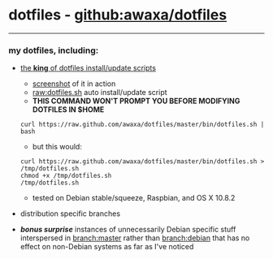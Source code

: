 # dotfiles - [github:awaxa/dotfiles](git://github.com/awaxa/dotfiles.git "git://github.com/awaxa/dotfiles.git")
---
### my dotfiles, including:
* [the **king** of dotfiles install/update scripts](https://github.com/awaxa/dotfiles/blob/master/bin/dotfiles.sh "https://github.com/awaxa/dotfiles/blob/master/bin/dotfiles.sh")
  * [screenshot](https://raw.github.com/awaxa/dotfiles/master/screenshot.png "https://raw.github.com/awaxa/dotfiles/master/screenshot.png") of it in action
  * [raw:dotfiles.sh](https://raw.github.com/awaxa/dotfiles/master/bin/dotfiles.sh "https://raw.github.com/awaxa/dotfiles/master/bin/dotfiles.sh") auto install/update script
  * **THIS COMMAND WON'T PROMPT YOU BEFORE MODIFYING DOTFILES IN $HOME**
  
  ```shell
  curl https://raw.github.com/awaxa/dotfiles/master/bin/dotfiles.sh | bash
  ```
  
  * but this would:
  
  ```shell
  curl https://raw.github.com/awaxa/dotfiles/master/bin/dotfiles.sh > /tmp/dotfiles.sh
  chmod +x /tmp/dotfiles.sh
  /tmp/dotfiles.sh
  ```
    
  * tested on Debian stable/squeeze, Raspbian, and OS X 10.8.2
* distribution specific branches
* ***bonus surprise*** instances of unnecessarily Debian specific stuff interspersed in [branch:master](https://github.com/awaxa/dotfiles/tree/master "github:awaxa/dotfiles/tree/master") rather than [branch:debian](https://github.com/awaxa/dotfiles/tree/debian "github:awaxa/dotfiles/tree/debian") that has no effect on non-Debian systems as far as I've noticed

